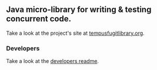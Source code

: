
## Java micro-library for writing & testing concurrent code.

Take a look at the project's site at [tempusfugitlibrary.org](http://tempusfugitlibrary.org).

### Developers

Take a look at the [developers readme](tempus-fugit/blob/master/DEVELOPERS.md).